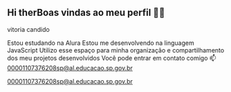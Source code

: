 ## Hi therBoas vindas ao meu perfil 💙💙
vitoria candido

Estou estudando na Alura
Estou me desenvolvendo na linguagem JavaScript
Utilizo esse espaço para minha organização e compartilhamento dos meu projetos desenvolvidos
Você pode entrar em contato comigo 📫
00001107376208sp@al.educacao.sp.gov.br

00001107376208sp@al.educacao.sp.gov.br
